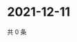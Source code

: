 # 2021-12-11

共 0 条

<!-- BEGIN WEIBO -->
<!-- 最后更新时间 Sat Dec 11 2021 06:11:28 GMT+0800 (China Standard Time) -->

<!-- END WEIBO -->
